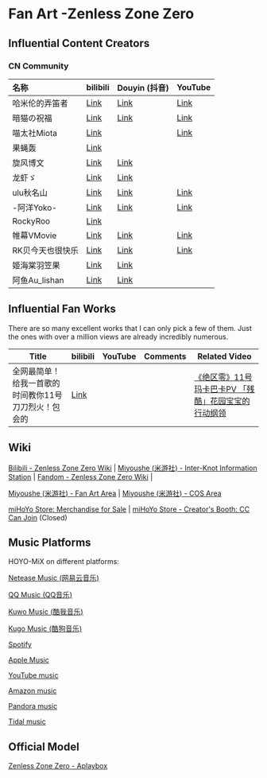 #  Fan Art -Zenless Zone Zero



## Influential Content Creators

### CN Community

| 名称            | bilibili                                          | Douyin (抖音)                               | YouTube                                  |
| :-------------- | :------------------------------------------------ | :------------------------------------------ | :--------------------------------------------- |
| 哈米伦的弄笛者  | [Link](https://space.bilibili.com/11742550)  | [Link](https://v.douyin.com/i2AHq9py/) | [Link](https://www.youtube.com/@hamelin_) |
| 暗猫の祝福     | [Link](https://space.bilibili.com/888465)           | [Link](https://v.douyin.com/i2APf567/) | [Link](https://www.youtube.com/@MiotaWorks)        |
| 喵太社Miota    | [Link](https://space.bilibili.com/2632731)          |                                             | [Link](https://www.youtube.com/@MiotaWorks)        |
| 果蝇轰         | [Link](https://space.bilibili.com/8469526)          |                                             |                                                         |
|旋风博文 | [Link](https://space.bilibili.com/11912132) | [Link](https://v.douyin.com/iMhmacSP/) ||
|龙虾ゞ | [Link](https://space.bilibili.com/298254767/video) | [Link](https://www.douyin.com/user/MS4wLjABAAAAGVpj7wLsvipIRyuI7BQMZclsARJ83Fd0Q9bpufvR_cA) ||
|ulu秋名山 | [Link](https://space.bilibili.com/351170066/video) | [Link](https://www.douyin.com/user/MS4wLjABAAAADd1gBnapeZmyC_5yilICFu91dPmohrygkTaOpJfgdE4hX_uUo6vetFeve3RagZeS) |[Link](https://www.youtube.com/@UluQiuMingShan/videos)|
|-阿洋Yoko- | [Link](https://space.bilibili.com/282960675/video) | [Link](https://www.douyin.com/user/MS4wLjABAAAADwob-OX-sNnRMPcpIg8uehVouJ7waxmK-KCxQtyu289MNWMdNxsM82bfQEiTSQOQ) |[Link](https://www.youtube.com/@-yoko-8658/videos)|
|RockyRoo | [Link](https://space.bilibili.com/39012132/video) |  ||
|帷幕VMovie | [Link](https://space.bilibili.com/2169841/video) | [Link](https://www.douyin.com/user/MS4wLjABAAAAOC-pZapAUjBUyZpnKO8-8R-1A0ZM_-kABgpa2Aju2-V_IJlptqyqzYgmVVrVKuMj) |[Link](https://www.youtube.com/@VMovie-CN/videos)|
|RK贝今天也很快乐 | [Link](https://space.bilibili.com/37654020/video) | [Link](https://www.douyin.com/user/MS4wLjABAAAAd6y8p2yHUNWdxA8WuI3m5VfG4Fhn9k88Msn8M5CX71StMJZzSOhNEZ-yKaXTrIhp) |[Link](https://www.youtube.com/@RKBei/videos)|
|姬海棠羽笠果 | [Link](https://space.bilibili.com/1529788/video) | [Link](https://www.douyin.com/user/MS4wLjABAAAAXQeX6KjihKiMoGmwFi5x_Yj6nf7RJIk4VbPD9sXBqLM6AFP7v3Md5IeaMmKtWuGB) ||
|阿鱼Au_lishan | [Link](https://space.bilibili.com/44627045/video) | [Link](https://www.douyin.com/user/MS4wLjABAAAAV29OB2hZHwT2FcbbwJQorLC8Ppl77_T6PMNbCgZwpptRfz5vOHLNB-A5yy5yeZjj) ||

## Influential Fan Works

There are so many excellent works that I can only pick a few of them. Just the ones with over a million views are already incredibly numerous.

| Title                                               | bilibili                                             | YouTube | Comments | Related Video                                                |
| ---------------------------------------------------- | ---------------------------------------------------- | ------- | -------- | ------------------------------------------------------------ |
| 全网最简单！给我一首歌的时间教你11号刀刀烈火！包会的 | [Link](https://www.bilibili.com/video/BV1h6hxe8E7a/) |         |          | [《绝区零》11号玛卡巴卡PV 「残酷」花园宝宝的行动纲领](https://www.bilibili.com/video/BV1Af421q78D/) |


## Wiki

[Bilibili - Zenless Zone Zero Wiki](https://wiki.biligame.com/zzz/)  | [Miyoushe (米游社) - Inter-Knot Information Station](https://baike.mihoyo.com/zzz/wiki/) | [Fandom - Zenless Zone Zero Wiki](https://zenless-zone-zero.fandom.com/wiki/Zenless_Zone_Zero_Wiki) |

[Miyoushe (米游社) - Fan Art Area](https://www.miyoushe.com/zzz/home/59) | [Miyoushe (米游社) - COS Area](https://www.miyoushe.com/zzz/home/65)

[miHoYo Store: Merchandise for Sale](https://www.mihoyogift.com/) | [miHoYo Store - Creator's Booth: CC Can Join](https://www.mihoyogift.com/kol) (Closed)



## Music Platforms

HOYO-MiX on different platforms:

[Netease Music (网易云音乐)](https://music.163.com/#/artist/album?id=12487174)

[QQ Music (QQ音乐)](https://y.qq.com/n/ryqq/singer/001uz8tl04tdL8)

[Kuwo Music (酷我音乐)](https://www.kuwo.cn/singer_detail/960299)

[Kugo Music (酷狗音乐)](https://www.kugou.com/singer/info/O34QK0ECB21E3/)

[Spotify](https://open.spotify.com/artist/2YvlK6lKiKVjXxsjvNbnqg)

[Apple Music](https://music.apple.com/cn/artist/hoyo-mix/1447413190)

[YouTube music](https://music.youtube.com/channel/UCJ4yjqc1XuGgiE35NsSSkYA?si=pRHYRDe5eRP2_Dkj)

[Amazon music](https://music.amazon.in/artists/B07LH5B3G1/hoyo-mix)

[Pandora music](https://www.pandora.com/artist/hoyo-mix/ARcf5Jdntjzl24m)

[Tidal music](https://tidal.com/browse/artist/10758139)


## Official Model

[Zenless Zone Zero - Aplaybox](https://www.aplaybox.com/u/352588796/model)

